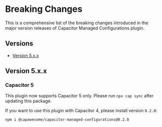 # Breaking Changes

This is a comprehensive list of the breaking changes introduced in the major version releases of Capacitor Managed Configurations plugin.

## Versions

- [Version 5.x.x](#version-5xx)

## Version 5.x.x

### Capacitor 5

This plugin now supports Capacitor 5 only. Please run `npx cap sync` after updating this package.

If you want to use this plugin with Capacitor 4, please install version `0.2.0`:

```
npm i @capawesome/capacitor-managed-configurations@0.2.0
```
